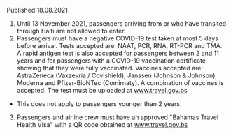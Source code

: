 Published 18.08.2021
1. Until 13 November 2021, passengers arriving from or who have transited through Haiti are not allowed to enter.
2. Passengers must have a negative COVID-19 test taken at most 5 days before arrival. Tests accepted are: NAAT, PCR, RNA, RT-PCR and TMA. A rapid antigen test is also accepted for passengers between 2 and 11 years and for passengers with a COVID-19 vaccination certificate showing that they were fully vaccinated. Vaccines accepted are: AstraZeneca (Vaxzevria / Covishield), Janssen (Johnson & Johnson), Moderna and Pfizer-BioNTec (Comirnaty). A combination of vaccines is accepted.
The test must be uploaded at <a href="http://www.travel.gov.bs">www.travel.gov.bs</a>
- This does not apply to passengers younger than 2 years.
3. Passengers and airline crew must have an approved "Bahamas Travel Health Visa" with a QR code obtained at <a href="http://www.travel.gov.bs">www.travel.gov.bs</a>